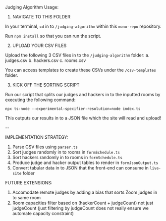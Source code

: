 Judging Algorithm Usage:

1) NAVIGATE TO THIS FOLDER

In your terminal, `cd` in to `/judging-algorithm` within this `mono-repo` repository.

Run `npm install` so that you can run the script.

2) UPLOAD YOUR CSV FILES

Upload the following 3 CSV files in to the `/judging-algorithm` folder:
a. judges.csv
b. hackers.csv
c. rooms.csv

You can access templates to create these CSVs under the `/csv-templates` folder.

3) KICK OFF THE SORTING SCRIPT

Run our script that splits our judges and hackers in to the inputted rooms
by executing the following command:

`npx ts-node --experimental-specifier-resolution=node index.ts`

This outputs our results in to a JSON file which the site will read and upload!



--

IMPLEMENTATION STRATEGY:

1. Parse CSV files using `parser.ts`
2. Sort judges randomly in to rooms in `formSchedule.ts`
3. Sort hackers randomly in to rooms in `formSchedule.ts`
4. Produce judge and hacker output tables to render in `formJsonOutput.ts`
5. Convert tabular data in to JSON that the front-end can consume in `live-site` folder

FUTURE EXTENSIONS:

1. Accomodate remote judges by adding a bias that sorts Zoom judges in to same room
2. Room capacities filter based on (hackerCount + judgeCount) not just judgeCount
   (just filtering by judgeCount does not really ensure we automate capacity constraint)